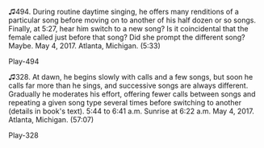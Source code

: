 ♫494. During routine daytime singing, he offers many renditions of a
particular song before moving on to another of his half dozen or so
songs. Finally, at 5:27, hear him switch to a new song? Is it
coincidental that the female called just before that song? Did she
prompt the different song? Maybe. May 4, 2017. Atlanta, Michigan. (5:33)

Play-494

♫328. At dawn, he begins slowly with calls and a few songs, but soon he
calls far more than he sings, and successive songs are always different.
Gradually he moderates his effort, offering fewer calls between songs
and repeating a given song type several times before switching to
another (details in book's text). 5:44 to 6:41 a.m. Sunrise at 6:22 a.m. May 4, 2017. Atlanta,
Michigan. (57:07)

Play-328


